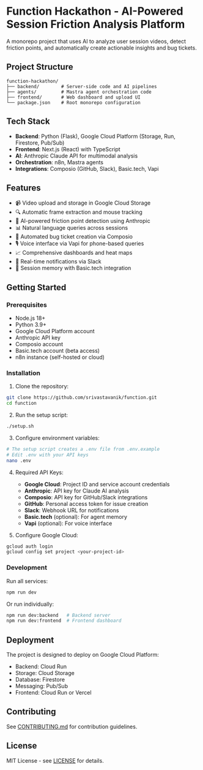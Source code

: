 # Function Hackathon - AI-Powered Session Friction Analysis Platform

A monorepo project that uses AI to analyze user session videos, detect friction points, and automatically create actionable insights and bug tickets.

## Project Structure

```
function-hackathon/
├── backend/        # Server-side code and AI pipelines
├── agents/         # Mastra agent orchestration code
├── frontend/       # Web dashboard and upload UI
└── package.json    # Root monorepo configuration
```

## Tech Stack

- **Backend**: Python (Flask), Google Cloud Platform (Storage, Run, Firestore, Pub/Sub)
- **Frontend**: Next.js (React) with TypeScript
- **AI**: Anthropic Claude API for multimodal analysis
- **Orchestration**: n8n, Mastra agents
- **Integrations**: Composio (GitHub, Slack), Basic.tech, Vapi

## Features

- 📹 Video upload and storage in Google Cloud Storage
- 🔍 Automatic frame extraction and mouse tracking
- 🤖 AI-powered friction point detection using Anthropic
- 📊 Natural language queries across sessions
- 🎫 Automated bug ticket creation via Composio
- 🎙️ Voice interface via Vapi for phone-based queries
- 📈 Comprehensive dashboards and heat maps
- 🔔 Real-time notifications via Slack
- 💾 Session memory with Basic.tech integration

## Getting Started

### Prerequisites

- Node.js 18+
- Python 3.9+
- Google Cloud Platform account
- Anthropic API key
- Composio account
- Basic.tech account (beta access)
- n8n instance (self-hosted or cloud)

### Installation

1. Clone the repository:
```bash
git clone https://github.com/srivastavanik/function.git
cd function
```

2. Run the setup script:
```bash
./setup.sh
```

3. Configure environment variables:
```bash
# The setup script creates a .env file from .env.example
# Edit .env with your API keys
nano .env
```

4. Required API Keys:
   - **Google Cloud**: Project ID and service account credentials
   - **Anthropic**: API key for Claude AI analysis  
   - **Composio**: API key for GitHub/Slack integrations
   - **GitHub**: Personal access token for issue creation
   - **Slack**: Webhook URL for notifications
   - **Basic.tech** (optional): For agent memory
   - **Vapi** (optional): For voice interface

5. Configure Google Cloud:
```bash
gcloud auth login
gcloud config set project <your-project-id>
```

### Development

Run all services:
```bash
npm run dev
```

Or run individually:
```bash
npm run dev:backend   # Backend server
npm run dev:frontend  # Frontend dashboard
```

## Deployment

The project is designed to deploy on Google Cloud Platform:

- Backend: Cloud Run
- Storage: Cloud Storage
- Database: Firestore
- Messaging: Pub/Sub
- Frontend: Cloud Run or Vercel

## Contributing

See [CONTRIBUTING.md](CONTRIBUTING.md) for contribution guidelines.

## License

MIT License - see [LICENSE](LICENSE) for details.
